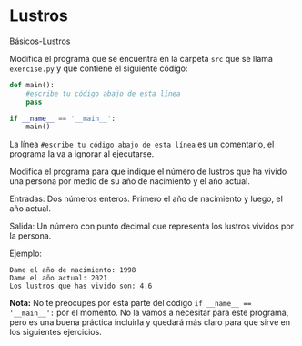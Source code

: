 # Lustros
Básicos-Lustros

Modifica el programa que se encuentra en la carpeta `src` que se llama `exercise.py` y que contiene el siguiente código:

```python
def main():
    #escribe tu código abajo de esta línea
    pass

if __name__ == '__main__':
    main()
```

La línea `#escribe tu código abajo de esta línea` es un comentario, el programa la va a ignorar al ejecutarse.

Modifica el programa para que indique el número de lustros que ha vivido una persona por medio de su año de nacimiento y el año actual.

Entradas: Dos números enteros. Primero el año de nacimiento y luego, el año actual.

Salida: Un número con punto decimal que representa los lustros vividos por la persona. 

Ejemplo:
```
Dame el año de nacimiento: 1998
Dame el año actual: 2021
Los lustros que has vivido son: 4.6
```

**Nota:** No te preocupes por esta parte del código `if __name__ == '__main__':` por el momento. No la vamos a necesitar para este programa, pero es una buena práctica incluirla y quedará más claro para que sirve en los siguientes ejercicios.
